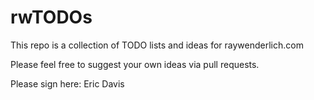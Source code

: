 # rwTODOs

This repo is a collection of TODO lists and ideas for raywenderlich.com

Please feel free to suggest your own ideas via pull requests.

Please sign here: Eric Davis
